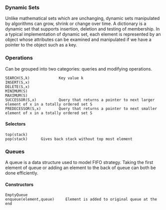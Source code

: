 ### Dynamic Sets

Unlike mathematical sets which are unchanging, dynamic sets manipulated by algorithms can grow, shrink or change over time. A dictionary is a dynamic set that supports insertion, deletion and testing of membership. In a typical implementation of dynamic set, each element is represented by an object whose attributes can be examined and manipulated if we have a pointer to the object such as a key.

### Operations

Can be grouped into two categories: queries and modifying operations.

```
SEARCH(S,k)             Key value k
INSERT(S,x)
DELETE(S,x)
MINIMUM(S)
MAXIMUM(S)
SUCCESSOR(S,x)          Query that returns a pointer to next larger element of x in a totally ordered set S
PREDECESSOR(S,x)        Query that returns a pointer to next smaller element of x in a totally ordered set S
```



#### Selectors

```
top(stack)
pop(stack)      Gives back stack without top most element
```

### Queues

A queue is a data structure used to model FIFO strategy. Taking the first element of queue or adding an element to the back of queue can both be done efficiently.

#### Constructors

```
EmptyQueue
enqueue(element,queue)     Element is added to original queue at the end
```
